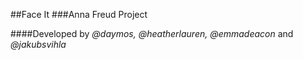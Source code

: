 ##Face It
###Anna Freud Project

####Developed by *@daymos, @heatherlauren, @emmadeacon* and *@jakubsvihla*
